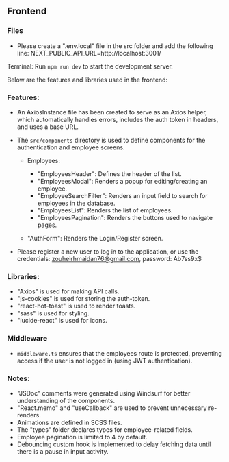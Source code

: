 ## Frontend

### Files

- Please create a ".env.local" file in the src folder and add the following line: NEXT_PUBLIC_API_URL=http://localhost:3001/

Terminal: Run `npm run dev` to start the development server.

Below are the features and libraries used in the frontend:

### Features:

- An AxiosInstance file has been created to serve as an Axios helper, which automatically handles errors, includes the auth token in headers, and uses a base URL.
- The `src/components` directory is used to define components for the authentication and employee screens.

  - Employees:

    - "EmployeesHeader": Defines the header of the list.
    - "EmployeesModal": Renders a popup for editing/creating an employee.
    - "EmployeeSearchFilter": Renders an input field to search for employees in the database.
    - "EmployeesList": Renders the list of employees.
    - "EmployeesPagination": Renders the buttons used to navigate pages.

  - "AuthForm": Renders the Login/Register screen.

- Please register a new user to log in to the application, or use the credentials: zouheirhmaidan76@gmail.com, password: Ab7ss9x$

### Libraries:

- "Axios" is used for making API calls.
- "js-cookies" is used for storing the auth-token.
- "react-hot-toast" is used to render toasts.
- "sass" is used for styling.
- "lucide-react" is used for icons.

### Middleware

- `middleware.ts` ensures that the employees route is protected, preventing access if the user is not logged in (using JWT authentication).

### Notes:

- "JSDoc" comments were generated using Windsurf for better understanding of the components.
- "React.memo" and "useCallback" are used to prevent unnecessary re-renders.
- Animations are defined in SCSS files.
- The "types" folder declares types for employee-related fields.
- Employee pagination is limited to 4 by default.
- Debouncing custom hook is implemented to delay fetching data until there is a pause in input activity.
